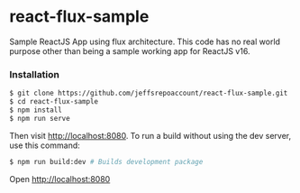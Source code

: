 # react-flux-sample

Sample ReactJS App using flux architecture. This code has no real world purpose other than being a sample working app for ReactJS v16.

### Installation

```bash
$ git clone https://github.com/jeffsrepoaccount/react-flux-sample.git
$ cd react-flux-sample
$ npm install
$ npm run serve
```

Then visit [http://localhost:8080](http://localhost:8080). To run a build without using the dev server, use this command:

```bash
$ npm run build:dev # Builds development package
```

Open [http://localhost:8080](http://localhost:8080)

